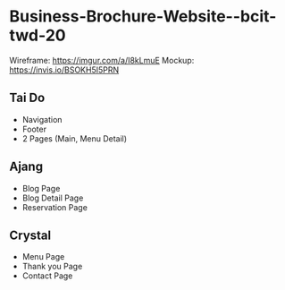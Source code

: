# Business-Brochure-Website--bcit-twd-20

Wireframe: https://imgur.com/a/I8kLmuE
Mockup: https://invis.io/BSOKH5I5PRN

## Tai Do
- Navigation
- Footer
- 2 Pages (Main, Menu Detail)

## Ajang
- Blog Page
- Blog Detail Page
- Reservation Page

## Crystal
- Menu Page
- Thank you Page
- Contact Page